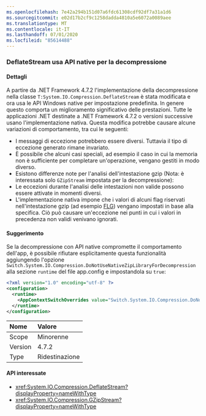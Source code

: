 ```yaml
---
ms.openlocfilehash: 7e42a294b151d07a6fdc61308cdf92df7a31a1d6
ms.sourcegitcommit: e02d17b2cf9c1258dadda4810a5e6072a0089aee
ms.translationtype: MT
ms.contentlocale: it-IT
ms.lasthandoff: 07/01/2020
ms.locfileid: "85614488"
---
```

### <a name="deflatestream-uses-native-apis-for-decompression"></a>DeflateStream usa API native per la decompressione

#### <a name="details"></a>Dettagli

A partire da .NET Framework 4.7.2 l'implementazione della decompressione nella classe `T:System.IO.Compression.DeflateStream` è stata modificata e ora usa le API Windows native per impostazione predefinita. In genere questo comporta un miglioramento significativo delle prestazioni. Tutte le applicazioni .NET destinate a .NET Framework 4.7.2 o versioni successive usano l'implementazione nativa. Questa modifica potrebbe causare alcune variazioni di comportamento, tra cui le seguenti:

- I messaggi di eccezione potrebbero essere diversi. Tuttavia il tipo di eccezione generato rimane invariato.
- È possibile che alcuni casi speciali, ad esempio il caso in cui la memoria non è sufficiente per completare un'operazione, vengano gestiti in modo diverso.
- Esistono differenze note per l'analisi dell'intestazione gzip (Nota: è interessata solo `GZipStream` impostata per la decompressione):
- Le eccezioni durante l'analisi delle intestazioni non valide possono essere attivate in momenti diversi.
- L'implementazione nativa impone che i valori di alcuni flag riservati nell'intestazione gzip (ad esempio [FLG](http://www.zlib.org/rfc-gzip.html#header-trailer)) vengano impostati in base alla specifica. Ciò può causare un'eccezione nei punti in cui i valori in precedenza non validi venivano ignorati.

#### <a name="suggestion"></a>Suggerimento

Se la decompressione con API native compromette il comportamento dell'app, è possibile rifiutare esplicitamente questa funzionalità aggiungendo l'opzione `Switch.System.IO.Compression.DoNotUseNativeZipLibraryForDecompression` alla sezione `runtime` del file app.config e impostandola su `true`:

```xml
<?xml version="1.0" encoding="utf-8" ?>
<configuration>
  <runtime>
    <AppContextSwitchOverrides value="Switch.System.IO.Compression.DoNotUseNativeZipLibraryForDecompression=true" />
  </runtime>
</configuration>
```

| Nome    | Valore       |
|:--------|:------------|
| Scope   | Minorenne       |
| Version | 4.7.2       |
| Type    | Ridestinazione |

#### <a name="affected-apis"></a>API interessate

- <xref:System.IO.Compression.DeflateStream?displayProperty=nameWithType>
- <xref:System.IO.Compression.GZipStream?displayProperty=nameWithType>

